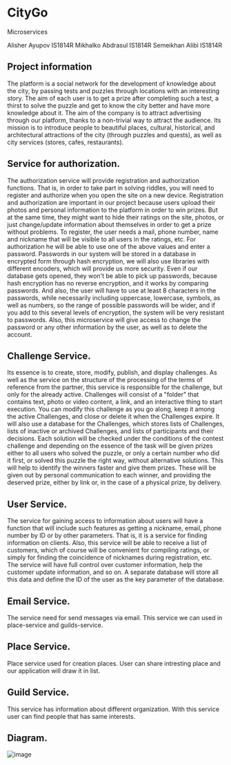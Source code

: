 # CityGo
Microservices

Alisher Ayupov IS1814R
Mikhalko Abdrasul IS1814R
Semeikhan Alibi IS1814R

## Project information

The platform is a social network for the development of knowledge about the city, by passing tests and puzzles through locations with an interesting story. The aim of each user is to get a prize after completing such a test, a thirst to solve the puzzle and get to know the city better and have more knowledge about it. The aim of the company is to attract advertising through our platform, thanks to a non-trivial way to attract the audience. Its mission is to introduce people to beautiful places, cultural, historical, and architectural attractions of the city (through puzzles and quests), as well as city services (stores, cafes, restaurants).

## Service for authorization.

The authorization service will provide registration and authorization functions. That is, in order to take part in solving riddles, you will need to register and authorize when you open the site on a new device. Registration and authorization are important in our project because users upload their photos and personal information to the platform in order to win prizes. But at the same time, they might want to hide their ratings on the site, photos, or just change/update information about themselves in order to get a prize without problems. To register, the user needs a mail, phone number, name and nickname that will be visible to all users in the ratings, etc. For authorization he will be able to use one of the above values and enter a password. Passwords in our system will be stored in a database in encrypted form through hash encryption, we will also use libraries with different encoders, which will provide us more security. Even if our database gets opened, they won't be able to pick up passwords, because hash encryption has no reverse encryption, and it works by comparing passwords. And also, the user will have to use at least 8 characters in the passwords, while necessarily including uppercase, lowercase, symbols, as well as numbers, so the range of possible passwords will be wider, and if you add to this several levels of encryption, the system will be very resistant to passwords.
Also, this microservice will give access to change the password or any other information by the user, as well as to delete the account.

## Challenge Service.

Its essence is to create, store, modify, publish, and display challenges. As well as the service on the structure of the processing of the terms of reference from the partner, this service is responsible for the challenge, but only for the already active. Challenges will consist of a "folder" that contains text, photo or video content, a link, and an interactive thing to start execution. You can modify this challenge as you go along, keep it among the active Challenges, and close or delete it when the Challenges expire. It will also use a database for the Challenges, which stores lists of Challenges, lists of inactive or archived Challenges, and lists of participants and their decisions. Each solution will be checked under the conditions of the contest challenge and depending on the essence of the task will be given prizes either to all users who solved the puzzle, or only a certain number who did it first, or solved this puzzle the right way, without alternative solutions. This will help to identify the winners faster and give them prizes. These will be given out by personal communication to each winner, and providing the deserved prize, either by link or, in the case of a physical prize, by delivery.

## User Service.

The service for gaining access to information about users will have a function that will include such features as getting a nickname, email, phone number by ID or by other parameters. That is, it is a service for finding information on clients. Also, this service will be able to receive a list of customers, which of course will be convenient for compiling ratings, or simply for finding the coincidence of nicknames during registration, etc. The service will have full control over customer information, help the customer update information, and so on. A separate database will store all this data and define the ID of the user as the key parameter of the database.

## Email Service.

The service need for send messages via email. This service we can used in place-service and guilds-service.

## Place Service.

Place service used for creation places. User can share intresting place and our application will draw it in list.

## Guild Service. 

This service has information about different organization. With this service user can find people that has same interests.

## Diagram.
![image](https://user-images.githubusercontent.com/63921220/146836371-1d20248d-85e4-4294-bdae-ff91205f7504.png)


